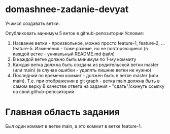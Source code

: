 # domashnee-zadanie-devyat

Учимся создавать ветки.

Опубликовать минимум 5 веток в github-репозитории
Условия:

1. Название ветки - произвольное, можно просто feature-1, feature-2, ... feature-5. Изменения - тоже разные, но не повторяющиеся (в каждой ветке - уникальный README.md файл)
2. В каждой ветке должно быть минимум по 1-му коммиту
3. Каждая ветка должна быть создана из родительской ветки master (или main) (в случае ошибки - удалять лишние ветки не нужно)
4. Последний по времени коммит - должен быть в ветке master (или main). Т.е. при отображении в git graph - ветка main должна быть в самом верху
   В качестве ответа на задания - "сдать"/скинуть ссылку на свой github-репозиторий

# Главная область задания

Был один коммит в ветке main, а это коммит в ветке feature-1.

